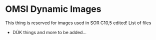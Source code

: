 # OMSI Dynamic Images
This thing is reserved for images used in SOR C10,5 edited!
List of files
* DÚK things
and more to be added...
